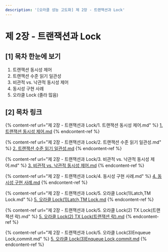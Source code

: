 ```yaml
---
description: '[오라클 성능 고도화] 제 2장 - 트랜잭션과 Lock'
---
```


# 제 2장 - 트랜잭션과 Lock

## \[1] 목차 한눈에 보기

1. 트랜잭션 동시성 제어
2. 트랜잭션 수준 읽기 일관성
3. 비관적 vs. 낙관적 동시성 제어
4. 동시성 구현 사례
5. 오라클 Lock (졸라 많음)

## \[2] 목차 링크

{% content-ref url="제 2장 - 트랜잭션과 Lock/1. 트랜잭션 동시성 제어.md" %}
[1. 트랜잭션 동시성 제어.md](<제 2장 - 트랜잭션과 Lock/1. 트랜잭션 동시성 제어.md>)
{% endcontent-ref %}

{% content-ref url="제 2장 - 트랜잭션과 Lock/2. 트랜잭션 수준 읽기 일관성.md" %}
[2. 트랜잭션 수준 읽기 일관성.md](<제 2장 - 트랜잭션과 Lock/2. 트랜잭션 수준 읽기 일관성.md>)
{% endcontent-ref %}

{% content-ref url="제 2장 - 트랜잭션과 Lock/3. 비관적 vs. 낙관적 동시성 제어.md" %}
[3. 비관적 vs. 낙관적 동시성 제어.md](<제 2장 - 트랜잭션과 Lock/3. 비관적 vs. 낙관적 동시성 제어.md>)
{% endcontent-ref %}

{% content-ref url="제 2장 - 트랜잭션과 Lock/4. 동시성 구현 사례.md" %}
[4. 동시성 구현 사례.md](<제 2장 - 트랜잭션과 Lock/4. 동시성 구현 사례.md>)
{% endcontent-ref %}

{% content-ref url="제 2장 - 트랜잭션과 Lock/5. 오라클 Lock(1)Latch,TM Lock.md" %}
[5. 오라클 Lock(1)Latch,TM Lock.md](<제 2장 - 트랜잭션과 Lock/5. 오라클 Lock(1)Latch,TM Lock.md>)
{% endcontent-ref %}

{% content-ref url="제 2장 - 트랜잭션과 Lock/5. 오라클 Lock(2) TX Lock(트랜잭션 락).md" %}
[5. 오라클 Lock(2) TX Lock(트랜잭션 락).md](<제 2장 - 트랜잭션과 Lock/5. 오라클 Lock(2) TX Lock(트랜잭션 락).md>)
{% endcontent-ref %}

{% content-ref url="제 2장 - 트랜잭션과 Lock/5. 오라클 Lock(3)Enqueue Lock,commit.md" %}
[5. 오라클 Lock(3)Enqueue Lock,commit.md](<제 2장 - 트랜잭션과 Lock/5. 오라클 Lock(3)Enqueue Lock,commit.md>)
{% endcontent-ref %}

